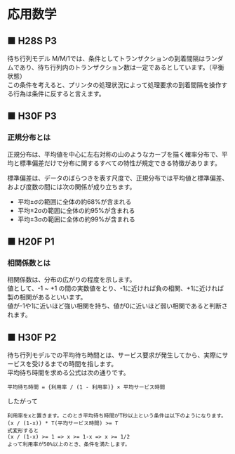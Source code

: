 # 応用数学
## ■ H28S P3
待ち行列モデル M/M/1では、条件としてトランザクションの到着間隔はランダムであり、待ち行列内のトランザクション数は一定であるとしています。（平衡状態）  
この条件を考えると、プリンタの処理状況によって処理要求の到着間隔を操作する行為は条件に反すると言えます。

## ■ H30F P3
### 正規分布とは
正規分布は、平均値を中心に左右対称の山のようなカーブを描く確率分布で、平均と標準偏差だけで分布に関するすべての特性が規定できる特徴があります。  
  
標準偏差は、データのばらつきを表す尺度で、正規分布では平均値と標準偏差、および度数の間には次の関係が成り立ちます。
- 平均±σの範囲に全体の約68%が含まれる
- 平均±2σの範囲に全体の約95%が含まれる
- 平均±3σの範囲に全体の約99%が含まれる

## ■ H20F P1
### 相関係数とは
相関係数は、分布の広がりの程度を示します。  
値として、-1 \~ +1 の間の実数値をとり、-1に近ければ負の相関、+1に近ければ製の相関があるといいます。  
値が-1や1に近いほど強い相関を持ち、値が0に近いほど弱い相関であると判断されます。

## ■ H30F P2
待ち行列モデルでの平均待ち時間とは、サービス要求が発生してから、実際にサービスを受けるまでの時間を指します。  
平均待ち時間を求める公式は次の通りです。
```
平均待ち時間 = {利用率 / (1 - 利用率)} × 平均サービス時間
```
したがって
```
利用率をxと置きます。このとき平均待ち時間がT秒以上という条件は以下のようになります。
(x / (1-x)) * T(平均サービス時間) >= T
式変形すると
(x / (1-x) >= 1 => x >= 1-x => x >= 1/2
よって利用率が50%以上のとき、条件を満たします。
```
